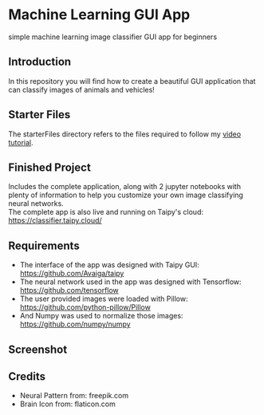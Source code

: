 # Machine Learning GUI App
simple machine learning image classifier GUI app for beginners

## Introduction

In this repository you will find how to create a beautiful GUI application that can classify images of animals and vehicles!


## Starter Files

The starterFiles directory refers to the files required to follow my <a href="https://instinctcms.com" target="_blank">video tutorial</a>.

## Finished Project

Includes the complete application, along with 2 jupyter notebooks with plenty of information to help you customize your own image classifying neural networks.
<br>
The complete app is also live and running on Taipy's cloud: https://classifier.taipy.cloud/

## Requirements
- The interface of the app was designed with Taipy GUI: https://github.com/Avaiga/taipy
- The neural network used in the app was designed with Tensorflow: https://github.com/tensorflow
- The user provided images were loaded with Pillow: https://github.com/python-pillow/Pillow
- And Numpy was used to normalize those images: https://github.com/numpy/numpy

## Screenshot

## Credits

- Neural Pattern from: freepik.com
- Brain Icon from: flaticon.com
